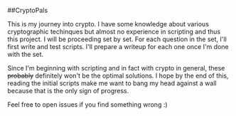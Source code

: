 ##CryptoPals

This is my journey into crypto. I have some knowledge about various cryptographic techinques but almost no experience in scripting and thus this project.
I will be proceeding set by set. 
For each question in the set, I'll first write and test scripts. I'll prepare a writeup for each one once I'm done with the set.

Since I'm beginning with scripting and in fact with crypto in general, these ~~probably~~ definitely won't be the optimal solutions. I hope by the end of this, reading the initial scripts make me want to bang my head against a wall because that is the only sign of progress.

Feel free to open issues if you find something wrong :)
